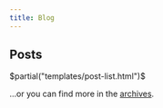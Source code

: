 ```yaml
---
title: Blog
---
```


## Posts
$partial("templates/post-list.html")$

…or you can find more in the [archives](archive.html).

